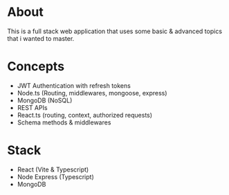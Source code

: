 # About

This is a full stack web application that uses some basic & advanced topics that i wanted to master.

# Concepts

- JWT Authentication with refresh tokens
- Node.ts (Routing, middlewares, mongoose, express)
- MongoDB (NoSQL)
- REST APIs
- React.ts (routing, context, authorized requests)
- Schema methods & middlewares

# Stack

- React (Vite & Typescript)
- Node Express (Typescript)
- MongoDB
